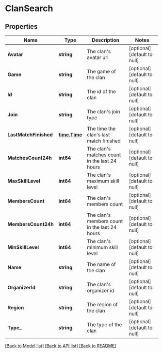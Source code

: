 # ClanSearch

## Properties
Name | Type | Description | Notes
------------ | ------------- | ------------- | -------------
**Avatar** | **string** | The clan&#x27;s avatar url | [optional] [default to null]
**Game** | **string** | The game of the clan | [optional] [default to null]
**Id** | **string** | The id of the clan | [optional] [default to null]
**Join** | **string** | The clan&#x27;s join type | [optional] [default to null]
**LastMatchFinished** | [**time.Time**](time.Time.md) | The time the clan&#x27;s last match finished | [optional] [default to null]
**MatchesCount24h** | **int64** | The clan&#x27;s matches count in the last 24 hours | [optional] [default to null]
**MaxSkillLevel** | **int64** | The clan&#x27;s maximum skill level | [optional] [default to null]
**MembersCount** | **int64** | The clan&#x27;s members count | [optional] [default to null]
**MembersCount24h** | **int64** | The clan&#x27;s members count in the last 24 hours | [optional] [default to null]
**MinSkillLevel** | **int64** | The clan&#x27;s minimum skill level | [optional] [default to null]
**Name** | **string** | The name of the clan | [optional] [default to null]
**OrganizerId** | **string** | The clan&#x27;s organizer id | [optional] [default to null]
**Region** | **string** | The region of the clan | [optional] [default to null]
**Type_** | **string** | The type of the clan | [optional] [default to null]

[[Back to Model list]](../README.md#documentation-for-models) [[Back to API list]](../README.md#documentation-for-api-endpoints) [[Back to README]](../README.md)

